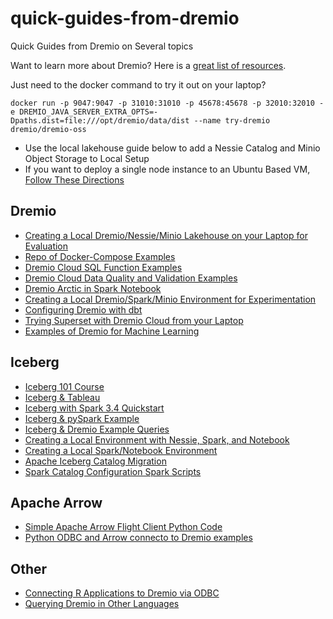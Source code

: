 # quick-guides-from-dremio
Quick Guides from Dremio on Several topics

Want to learn more about Dremio? Here is a [great list of resources](./digests/getstarted.md).

Just need to the docker command to try it out on your laptop?
```
docker run -p 9047:9047 -p 31010:31010 -p 45678:45678 -p 32010:32010 -e DREMIO_JAVA_SERVER_EXTRA_OPTS=-Dpaths.dist=file:///opt/dremio/data/dist --name try-dremio dremio/dremio-oss
```


* Use the local lakehouse guide below to add a Nessie Catalog and Minio Object Storage to Local Setup
* If you want to deploy a single node instance to an Ubuntu Based VM, [Follow These Directions](https://www.dremio.com/blog/evaluating-dremio-deploying-a-single-node-instance-on-a-vm/)

## Dremio
- [Creating a Local Dremio/Nessie/Minio Lakehouse on your Laptop for Evaluation](./guides/nessie_dremio.md)
- [Repo of Docker-Compose Examples](https://github.com/developer-advocacy-dremio/dremio-compose)
- [Dremio Cloud SQL Function Examples](./guides/dremiocloudsql.md)
- [Dremio Cloud Data Quality and Validation Examples](./guides/dremiocloudquality.md)
- [Dremio Arctic in Spark Notebook](./guides/arcticexercise.md)
- [Creating a Local Dremio/Spark/Minio Environment for Experimentation](./guides/icebergminiodremio.md)
- [Configuring Dremio with dbt](./guides/dbt.md)
- [Trying Superset with Dremio Cloud from your Laptop](./guides/superset-dremio.md)
- [Examples of Dremio for Machine Learning](./guides/dremio_ml.md)

## Iceberg
- [Iceberg 101 Course](https://www.dremio.com/subsurface/apache-iceberg-101-your-guide-to-learning-apache-iceberg-concepts-and-practices/)
- [Iceberg & Tableau](./guides/icebergtableau.md)
- [Iceberg with Spark 3.4 Quickstart](./guides/iceberg-start.md)
- [Iceberg & pySpark Example](./guides/icebergpyspark.md)
- [Iceberg & Dremio Example Queries](./guides/icebergdremio.md)
- [Creating a Local Environment with Nessie, Spark, and Notebook](./guides/nessie-notebook.md)
- [Creating a Local Spark/Notebook Environment](./guides/sparknotebook.md)
- [Apache Iceberg Catalog Migration](./guides/catalogmigration.md)
- [Spark Catalog Configuration Spark Scripts](./guides/bashscript.md)


## Apache Arrow
- [Simple Apache Arrow Flight Client Python Code](./guides/arrowclientpy.md)
- [Python ODBC and Arrow connecto to Dremio examples](./guides/pythonodbcarrow.md)

## Other
- [Connecting R Applications to Dremio via ODBC](./guides/rodbc.md)
- [Querying Dremio in Other Languages](./guides/languages.md)
